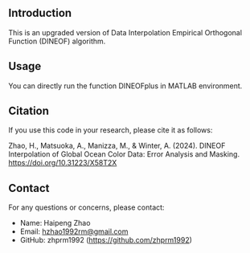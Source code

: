 ## Introduction

This is an upgraded version of Data Interpolation Empirical Orthogonal Function (DINEOF) algorithm. 

## Usage

You can directly run the function DINEOFplus in MATLAB environment.

## Citation

If you use this code in your research, please cite it as follows:

Zhao, H., Matsuoka, A., Manizza, M., & Winter, A. (2024). DINEOF Interpolation of Global Ocean Color Data: Error Analysis and Masking. https://doi.org/10.31223/X58T2X 

## Contact

For any questions or concerns, please contact:

- Name: Haipeng Zhao
- Email: hzhao1992rm@gmail.com
- GitHub: zhprm1992 (https://github.com/zhprm1992)
